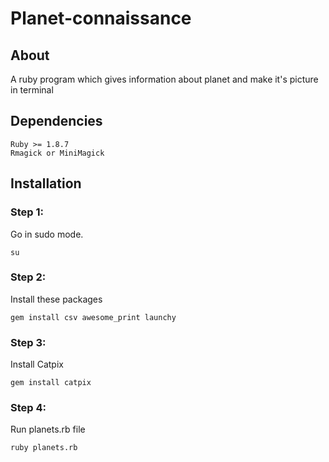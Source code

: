 # Planet-connaissance

## About
A ruby program which gives information about planet and make it's picture in terminal

## Dependencies
```
Ruby >= 1.8.7
Rmagick or MiniMagick
```

## Installation
### Step 1: 
Go in sudo mode.
```
su 
```
### Step 2:
Install these packages
```
gem install csv awesome_print launchy
```
### Step 3:
Install Catpix
```
gem install catpix
```
### Step 4:
Run planets.rb file
```
ruby planets.rb
```
